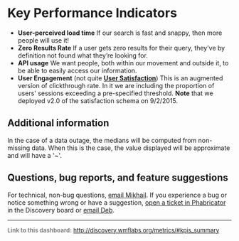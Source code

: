 Key Performance Indicators
=======

- **User-perceived load time** If our search is fast and snappy, then more people will use it! 
- **Zero Results Rate** If a user gets zero results for their query, they’ve by definition not found what they’re looking for.
- **API usage** We want people, both within our movement and outside it, to be able to easily access our information.
- **User Engagement** (not quite **[User Satisfaction](https://meta.wikimedia.org/wiki/Research:Measuring_User_Search_Satisfaction)**) This is an augmented version of clickthrough rate. In it we are including the proportion of users' sessions exceeding a pre-specified threshold. **Note** that we deployed v2.0 of the satisfaction schema on 9/2/2015.

Additional information
------

In the case of a data outage, the medians will be computed from non-missing data. When this is the case, the value displayed will be approximate and will have a '~'.

Questions, bug reports, and feature suggestions
------
For technical, non-bug questions, [email Mikhail](mailto:mpopov@wikimedia.org?subject=Dashboard%20Question). If you experience a bug or notice something wrong or have a suggestion, [open a ticket in Phabricator](https://phabricator.wikimedia.org/maniphest/task/create/?projects=Discovery) in the Discovery board or [email Deb](mailto:deb@wikimedia.org?subject=Dashboard%20Question).

<hr style="border-color: gray;">
<p style="font-size: small; color: gray;">
  <strong>Link to this dashboard:</strong>
  <a href="http://discovery.wmflabs.org/metrics/#kpis_summary">
    http://discovery.wmflabs.org/metrics/#kpis_summary
  </a>
</p>
